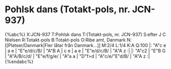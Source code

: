 # Pohlsk dans (Totakt-pols, nr. JCN-937)

{%abc%}
X:JCN-937
T:Pohlsk dans
T:(Totakt-pols, nr. JCN-937)
S:efter J C Nielsen
R:Totakt-pols
B:Totakt-pols
O:Ribe amt, Danmark
N:[[Platser/Danmark|Fler låtar från Danmark...]]
M:2/4
L:1/4
K:A
Q:100
|: "A"c e | a e | "E"e/d/c/B/ | "A"B A | c e | a e | "E"e/d/c/B/ | "A"A z :|
|: "A"c2 | "E"B G | "A"A/B/c/d/ | "E"e/f/g/e/ | "A"a a | "D"f>d | "A"c/e/"E"d/B/ | "A"A z :|
{%endabc%}
